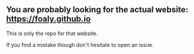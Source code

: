 You are probably looking for the actual website: https://foaly.github.io
------------------------------------------------------------------------

This is only the repo for that website.

If you find a mistake though don't hesitate to open an issue.
